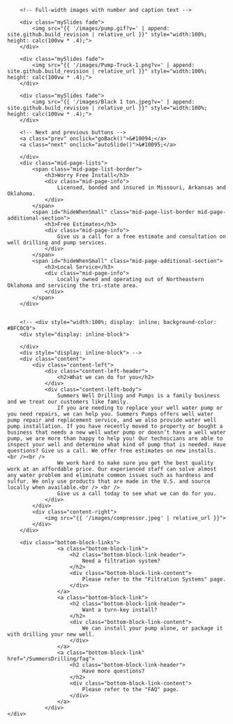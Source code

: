 <script src="{{ '/js/carousel.js?v=' | append: site.github.build_revision | relative_url }}"></script>
<div id="root">
	<div id="pumpSystems">
		<!-- Slideshow container -->
		<div class="slideshow-container">

		<!-- Full-width images with number and caption text -->

		<div class="mySlides fade">
			<img src="{{ '/images/pump.gif?v=' | append: site.github.build_revision | relative_url }}" style="width:100%; height: calc(100vw * .4);">
		</div>

		<div class="mySlides fade">
			<img src="{{ '/images/Pump-Truck-1.png?v=' | append: site.github.build_revision | relative_url }}" style="width:100%; height: calc(100vw * .4);">
		</div>

		<div class="mySlides fade">
			<img src="{{ '/images/Black 1 ton.jpeg?v=' | append: site.github.build_revision | relative_url }}" style="width:100%; height: calc(100vw * .4);">
		</div>

		<!-- Next and previous buttons -->
		<a class="prev" onclick="goBack()">&#10094;</a>
		<a class="next" onclick="autoSlide()">&#10095;</a>

		</div>
		<div class="mid-page-lists">
			<span class="mid-page-list-border">
				<h3>Worry Free Install</h3>
				<div class="mid-page-info">
					Licensed, bonded and insured in Missouri, Arkansas and Oklahoma.
				</div>
			</span>
			<span id="hideWhenSmall" class="mid-page-list-border mid-page-additional-section">
				<h3>Free Estimates</h3>
				<div class="mid-page-info">
					Give us a call for a free estimate and consultation on well drilling and pump services.
				</div>
			</span>
			<span id="hideWhenSmall" class="mid-page-additional-section">
				<h3>Local Service</h3>
				<div class="mid-page-info">
					Locally owned and operating out of Northeastern Oklahoma and servicing the tri-state area.
				</div>
			</span>
		</div>


		<!-- <div style="width:100%; display: inline; background-color: #BFC0C0">
		<div style="display: inline-block">

		</div>
		<div style="display: inline-block"> -->
		<div class="content">
			<div class="content-left">
				<div class="content-left-header">
					<h2>What we can do for you</h2>
				</div>
				<div class="content-left-body">
					Summers Well Drilling and Pumps is a family business and we treat our customers like family.
					If you are needing to replace your well water pump or you need repairs, we can help you. Summers Pumps offers well water pump repair and replacement service, and we also provide water well pump installation. If you have recently moved to property or bought a business that needs a new well water pump or doesn’t have a well water pump, we are more than happy to help you! Our technicians are able to inspect your well and determine what kind of pump that is needed. Have questions? Give us a call. We offer free estimates on new installs.   <br /><br />
					We work hard to make sure you get the best quality work at an affordable price. Our experienced staff can solve almost any water problem and eliminate common issues such as hardness and sulfur. We only use products that are made in the U.S. and source locally when available.<br /> <br />
					Give us a call today to see what we can do for you.
				</div>
			</div>
			<div class="content-right">
				<img src="{{ '/images/compressor.jpeg' | relative_url }}">
			</div>
		</div>

		<div class="bottom-block-links">
					<a class="bottom-block-link">
						<h2 class="bottom-block-link-header">
            				Need a filtration system?
						</h2>
						<div class="bottom-block-link-content">
							Please refer to the "Filtration Systems" page.
						</div>
					</a>
					<a class="bottom-block-link">
						<h2 class="bottom-block-link-header">
							Want a turn-key install?
						</h2>
						<div class="bottom-block-link-content">
            				We can install your pump alone, or package it with drilling your new well.
						</div>
					</a>
					<a class="bottom-block-link" href="/SummersDrilling/faq">
						<h2 class="bottom-block-link-header">
							Have more questions?
						</h2>
						<div class="bottom-block-link-content">
							Please refer to the "FAQ" page.
						</div>
					</a>
				</div>
	</div>
</div>